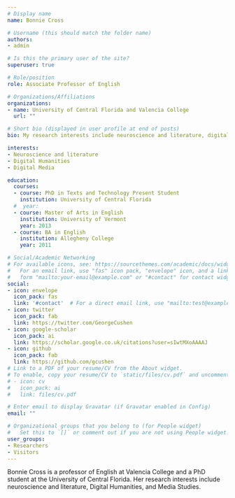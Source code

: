 ```yaml
---
# Display name
name: Bonnie Cross

# Username (this should match the folder name)
authors:
- admin

# Is this the primary user of the site?
superuser: true

# Role/position
role: Associate Professor of English

# Organizations/Affiliations
organizations:
- name: University of Central Florida and Valencia College
  url: ""

# Short bio (displayed in user profile at end of posts)
bio: My research interests include neuroscience and literature, digital humanities, and digital media.

interests:
- Neuroscience and literature
- Digital Humanities
- Digital Media

education:
  courses:
  - course: PhD in Texts and Technology Present Student 
    institution: University of Central Florida
  #  year:
  - course: Master of Arts in English
    institution: University of Vermont
    year: 2013
  - course: BA in English
    institution: Allegheny College
    year: 2011

# Social/Academic Networking
# For available icons, see: https://sourcethemes.com/academic/docs/widgets/#icons
#   For an email link, use "fas" icon pack, "envelope" icon, and a link in the
#   form "mailto:your-email@example.com" or "#contact" for contact widget.
social:
- icon: envelope
  icon_pack: fas
  link: '#contact'  # For a direct email link, use "mailto:test@example.org".
- icon: twitter
  icon_pack: fab
  link: https://twitter.com/GeorgeCushen
- icon: google-scholar
  icon_pack: ai
  link: https://scholar.google.co.uk/citations?user=sIwtMXoAAAAJ
- icon: github
  icon_pack: fab
  link: https://github.com/gcushen
# Link to a PDF of your resume/CV from the About widget.
# To enable, copy your resume/CV to `static/files/cv.pdf` and uncomment the lines below.  
# - icon: cv
#   icon_pack: ai
#   link: files/cv.pdf

# Enter email to display Gravatar (if Gravatar enabled in Config)
email: ""

# Organizational groups that you belong to (for People widget)
#   Set this to `[]` or comment out if you are not using People widget.  
user_groups:
- Researchers
- Visitors
---
```


Bonnie Cross is a professor of English at Valencia College and a PhD student at the University of Central Florida. Her research interests include neuroscience and literature, Digital Humanities, and Media Studies.

